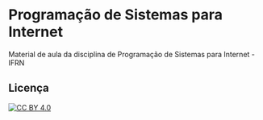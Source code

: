 # Programação de Sistemas para Internet

Material de aula da disciplina de Programação de Sistemas para Internet - IFRN

## Licença

[![CC BY 4.0][cc-by-image]][cc-by]

[cc-by]: https://creativecommons.org/licenses/by/4.0/deed.pt_BR
[cc-by-image]: https://i.creativecommons.org/l/by/4.0/88x31.png
